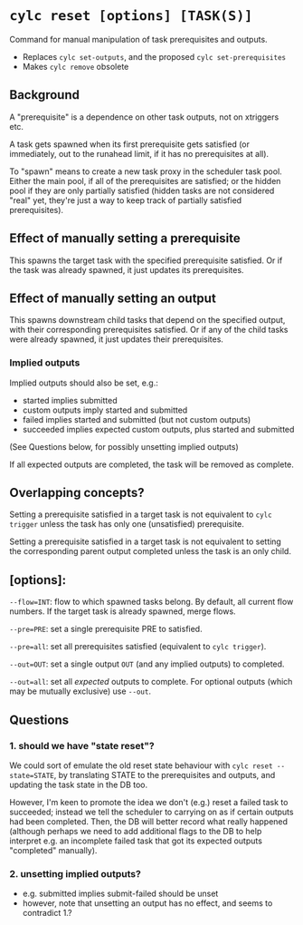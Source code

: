 
# `cylc reset [options] [TASK(S)]`

Command for manual manipulation of task prerequisites and outputs.

- Replaces `cylc set-outputs`, and the proposed `cylc set-prerequisites`
- Makes `cylc remove` obsolete

## Background

A "prerequisite" is a dependence on other task outputs, not on xtriggers etc.

A task gets spawned when its first prerequisite gets satisfied (or immediately,
out to the runahead limit, if it has no prerequisites at all).

To "spawn" means to create a new task proxy in the scheduler task pool. Either
the main pool, if all of the prerequisites are satisfied; or the hidden pool if
they are only partially satisfied (hidden tasks are not considered "real" yet,
they're just a way to keep track of partially satisfied prerequisites).

## Effect of manually setting a prerequisite

This spawns the target task with the specified prerequisite satisfied. Or if
the task was already spawned, it just updates its prerequisites.

## Effect of manually setting an output

This spawns downstream child tasks that depend on the specified output, with
their corresponding prerequisites satisfied. Or if any of the child tasks were
already spawned, it just updates their prerequisites.

### Implied outputs

Implied outputs should also be set, e.g.:
- started implies submitted
- custom outputs imply started and submitted
- failed implies started and submitted (but not custom outputs)
- succeeded implies expected custom outputs, plus started and submitted

(See Questions below, for possibly unsetting implied outputs)

If all expected outputs are completed, the task will be removed as complete.


## Overlapping concepts?

Setting a prerequisite satisfied in a target task is not equivalent to `cylc
trigger` unless the task has only one (unsatisfied) prerequisite.

Setting a prerequisite satisfied in a target task is not equivalent to setting
the corresponding parent output completed unless the task is an only child.



## [options]:

`--flow=INT`: flow to which spawned tasks belong. By default, all current flow
numbers. If the target task is already spawned, merge flows.

`--pre=PRE`: set a single prerequisite PRE to satisfied.

`--pre=all`: set all prerequisites satisfied (equivalent to `cylc trigger`).

`--out=OUT`: set a single output `OUT` (and any implied outputs) to completed.

`--out=all`: set all *expected* outputs to complete. For optional outputs
(which may be mutually exclusive) use `--out`.

## Questions

### 1. should we have "state reset"?

We could sort of emulate the old reset state behaviour with `cylc reset
--state=STATE`, by translating STATE to the prerequisites and outputs, and
updating the task state in the DB too.

However, I'm keen to promote the idea we don't (e.g.) reset a failed task to
succeeded; instead we tell the scheduler to carrying on as if certain outputs
had been completed. Then, the DB will better record what really happened
(although perhaps we need to add additional flags to the DB to help interpret
e.g. an incomplete failed task that got its expected outputs "completed"
manually).

### 2. unsetting implied outputs?

- e.g. submitted implies submit-failed should be unset
- however, note that unsetting an output has no effect, and seems to contradict 1.? 
